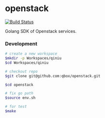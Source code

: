 # openstack

[![Build Status](https://travis-ci.org/qbox/openstack.svg?branch=master)](https://travis-ci.org/qbox/openstack)

Golang SDK of Openstack services.


### Development

```bash
# create a new workspace
$mkdir -p Workspaces/qiniu
$cd Workspaces/qiniu

# checkout repo
$git clone git@github.com:qbox/openstack.git

$cd openstack

# fix go path
$source env.sh

# for test
$make
```
